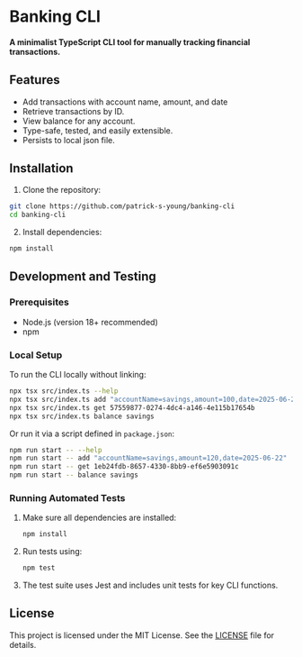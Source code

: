 # Banking CLI

#### A minimalist TypeScript CLI tool for manually tracking financial transactions.

## Features

- Add transactions with account name, amount, and date 
- Retrieve transactions by ID.
- View balance for any account.
- Type-safe, tested, and easily extensible.
- Persists to local json file.


## Installation
1. Clone the repository:
```bash
git clone https://github.com/patrick-s-young/banking-cli
cd banking-cli
```

2. Install dependencies:
```bash
npm install
```


## Development and Testing

### Prerequisites

* Node.js (version 18+ recommended)
* npm

### Local Setup

To run the CLI locally without linking:

```bash
npx tsx src/index.ts --help
npx tsx src/index.ts add "accountName=savings,amount=100,date=2025-06-22"
npx tsx src/index.ts get 57559877-0274-4dc4-a146-4e115b17654b
npx tsx src/index.ts balance savings 
```

Or run it via a script defined in `package.json`:

```bash
npm run start -- --help
npm run start -- add "accountName=savings,amount=120,date=2025-06-22"
npm run start -- get 1eb24fdb-8657-4330-8bb9-ef6e5903091c
npm run start -- balance savings 

```

### Running Automated Tests

1. Make sure all dependencies are installed:

   ```bash
   npm install
   ```

2. Run tests using:

   ```bash
   npm test
   ```

3. The test suite uses Jest and includes unit tests for key CLI functions.

## License

This project is licensed under the MIT License. See the [LICENSE](./LICENSE) file for details.


